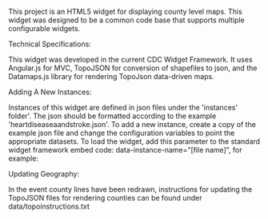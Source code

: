 This project is an HTML5 widget for displaying county level maps. This widget was designed to be a common code base that supports multiple configurable widgets. 

Technical Specifications:

This widget was developed in the current CDC Widget Framework. It uses Angular.js for MVC, TopoJSON for conversion of shapefiles to json, and the Datamaps.js library for rendering TopoJson data-driven maps. 

Adding A New Instances:

Instances of this widget are defined in json files under the 'instances' folder'. The json should be formatted according to the example 'heartdiseaseaandstroke.json'. To add a new instance, create a copy of the example json file and change the configuration variables to point the appropriate datasets. To load the widget, add this parameter to the standard widget framework embed code: data-instance-name="[file name]", for example:

<div data-cdc-widget="CountyMaps" data-instance-name="HeartDiseaseAndStroke"></div>

Updating Geography:

In the event county lines have been redrawn, instructions for updating the TopoJSON files for rendering counties can be found under data/topoinstructions.txt